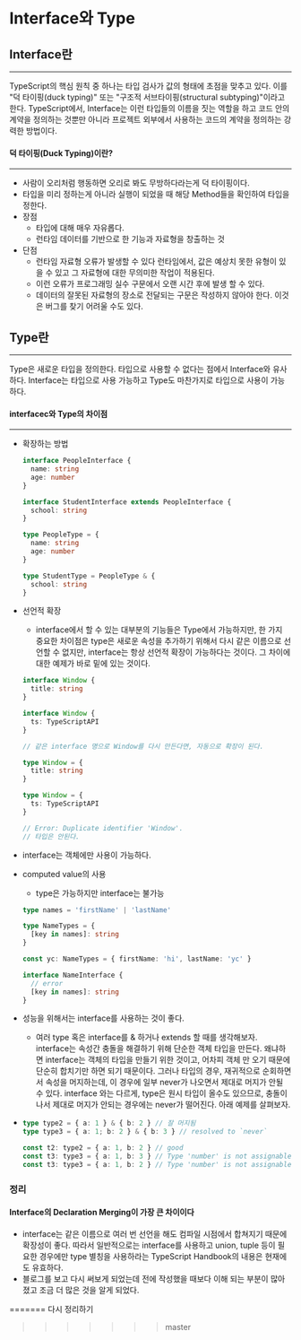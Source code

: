 <h1>
    Interface와 Type
</h1>
<h2>
    Interface란 
</h2>


***

TypeScript의 핵심 원칙 중 하나는 타입 검사가 값의 형태에 초점을 맞추고 있다.
이를 "덕 타이핑(duck typing)" 또는 "구조적 서브타이핑(structural subtyping)"이라고 한다.
TypeScript에서, Interface는 이런 타입들의 이름을 짓는 역할을 하고 코드 안의 계약을 정의하는 
것뿐만 아니라 프로젝트 외부에서 사용하는 코드의 계약을 정의하는 강력한 방법이다.

<h4>덕 타이핑(Duck Typing)이란?</h4>

---

* 사람이 오리처럼 행동하면 오리로 봐도 무방하다라는게 덕 타이핑이다.
* 타입을 미리 정하는게 아니라 실행이 되었을 때 해당 Method들을 확인하여 타입을 정한다.
* 장점
  * 타입에 대해 매우 자유롭다.
  * 런타임 데이터를 기반으로 한 기능과 자료형을 창출하는 것
* 단점
  * 런타임 자료형 오류가 발생할 수 있다 런타임에서, 값은 예상치 못한 유형이 있을 수 있고
    그 자료형에 대한 무의미한 작업이 적용된다.
  * 이런 오류가 프로그래밍 실수 구문에서 오랜 시간 후에 발생 할 수 있다.
  * 데이터의 잘못된 자료형의 장소로 전달되는 구문은 작성하지 않아야 한다.
    이것은 버그를 찾기 어려울 수도 있다.



<h2>
    Type란
</h2>


***

Type은 새로운 타입을 정의한다. 타입으로 사용할 수 없다는 점에서 Interface와 유사하다. 
Interface는 타입으로 사용 가능하고 Type도 마찬가지로 타입으로 사용이 가능하다.



<h4>interfacec와 Type의 차이점</h4>

---

* 확장하는 방법

  ```typescript
  interface PeopleInterface {
    name: string
    age: number
  }
  
  interface StudentInterface extends PeopleInterface {
    school: string
  }
  
  type PeopleType = {
    name: string
    age: number
  }
  
  type StudentType = PeopleType & {
    school: string
  }
  ```

* 선언적 확장

  * interface에서 할 수 있는 대부분의 기능들은 Type에서 가능하지만, 한 가지 중요한 차이점은
    type은 새로운 속성을 추가하기 위해서 다시 같은 이름으로 선언할 수 없지만, interface는 
    항상 선언적 확장이 가능하다는 것이다. 그 차이에 대한 예제가 바로 밑에 있는 것이다.

  ```typescript
  interface Window {
    title: string
  }
  
  interface Window {
    ts: TypeScriptAPI
  }
  
  // 같은 interface 명으로 Window를 다시 만든다면, 자동으로 확장이 된다.
  
  type Window = {
    title: string
  }
  
  type Window = {
    ts: TypeScriptAPI
  }
  
  // Error: Duplicate identifier 'Window'.
  // 타입은 안된다.
  ```

* interface는 객체에만 사용이 가능하다.

* computed value의 사용

  * type은 가능하지만 interface는 불가능

  ```typescript
  type names = 'firstName' | 'lastName'
  
  type NameTypes = {
    [key in names]: string
  }
  
  const yc: NameTypes = { firstName: 'hi', lastName: 'yc' }
  
  interface NameInterface {
    // error
    [key in names]: string
  }
  ```

* 성능을 위해서는 interface를 사용하는 것이 좋다.

  * 여러 type 혹은 interface를 & 하거나 extends 할 때를 생각해보자.  interface는 속성간 충돌을 해결하기 위해 단순한 객체 타입을 만든다. 왜냐하면 interface는 객체의 타입을 만들기 위한 것이고, 어차피 객체 만 오기 때문에 단순히 합치기만 하면 되기 때문이다. 그러나 타입의 경우, 재귀적으로 순회하면서 속성을 머지하는데, 이 경우에 일부 never가 나오면서 제대로 머지가 안될 수 있다.  interface 와는 다르게,  type은 원시 타입이 올수도 있으므로, 충돌이 나서 제대로 머지가 안되는 경우에는 never가 떨어진다. 아래 예제를 살펴보자.

* ```typescript
  type type2 = { a: 1 } & { b: 2 } // 잘 머지됨
  type type3 = { a: 1; b: 2 } & { b: 3 } // resolved to `never`
  
  const t2: type2 = { a: 1, b: 2 } // good
  const t3: type3 = { a: 1, b: 3 } // Type 'number' is not assignable to type 'never'.(2322)
  const t3: type3 = { a: 1, b: 2 } // Type 'number' is not assignable to type 'never'.(2322)
  ```



<h3>
    정리
</h3>


<h4>
    Interface의 Declaration Merging이 가장 큰 차이이다
</h4>

* interface는 같은 이름으로 여러 번 선언을 해도 컴파일 시점에서 합쳐지기 때문에
  확장성이 좋다. 따라서 일반적으로는 interface를 사용하고 union, tuple 등이
  필요한 경우에만 type 별칭을 사용하라는 TypeScript Handbook의 내용은 현재에도
  유효하다. 
* 블로그를 보고 다시 써보게 되었는데 전에 작성했을 때보다 이해 되는 부분이 많아졌고
  조금 더 많은 것을 알게 되었다.



=======
다시 정리하기
>>>>>>> master
